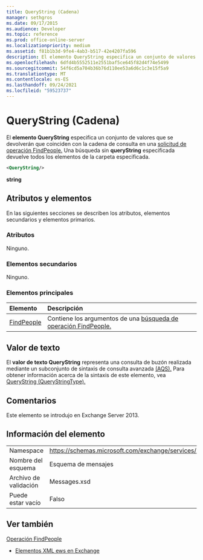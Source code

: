 ```yaml
---
title: QueryString (Cadena)
manager: sethgros
ms.date: 09/17/2015
ms.audience: Developer
ms.topic: reference
ms.prod: office-online-server
ms.localizationpriority: medium
ms.assetid: f81b1b3d-9fe4-4ab3-b517-42e4207fa596
description: El elemento QueryString especifica un conjunto de valores que se devolverán que coinciden con la cadena de consulta en una solicitud de operación FindPeople. Una búsqueda sin queryString especificada devuelve todos los elementos de la carpeta especificada.
ms.openlocfilehash: 6dfd4b5552511e2551baf5ce645f82d4f74e5499
ms.sourcegitcommit: 54f6cd5a704b36b76d110ee53a6d6c1c3e15f5a9
ms.translationtype: MT
ms.contentlocale: es-ES
ms.lasthandoff: 09/24/2021
ms.locfileid: "59523737"
---
```

# <a name="querystring-string"></a>QueryString (Cadena)

El **elemento QueryString** especifica un conjunto de valores que se devolverán que coinciden con la cadena de consulta en una [solicitud de operación FindPeople.](findpeople-operation.md) Una búsqueda sin **queryString** especificada devuelve todos los elementos de la carpeta especificada. 
  
```XML
<QueryString/> 
```

 **string**
## <a name="attributes-and-elements"></a>Atributos y elementos

En las siguientes secciones se describen los atributos, elementos secundarios y elementos primarios.
  
### <a name="attributes"></a>Atributos

Ninguno.
  
### <a name="child-elements"></a>Elementos secundarios

Ninguno.
  
### <a name="parent-elements"></a>Elementos principales

|**Elemento**|**Descripción**|
|:-----|:-----|
|[FindPeople](findpeople.md) <br/> |Contiene los argumentos de una [búsqueda de operación FindPeople.](findpeople-operation.md)  <br/> |
   
## <a name="text-value"></a>Valor de texto

El **valor de texto QueryString** representa una consulta de buzón realizada mediante un subconjunto de sintaxis de consulta avanzada [(AQS).](https://msdn.microsoft.com/library/aa965711%28VS.85%29.aspx) Para obtener información acerca de la sintaxis de este elemento, vea [QueryString (QueryStringType).](querystring-querystringtype.md)
  
## <a name="remarks"></a>Comentarios

Este elemento se introdujo en Exchange Server 2013.
  
## <a name="element-information"></a>Información del elemento

|||
|:-----|:-----|
|Namespace  <br/> |https://schemas.microsoft.com/exchange/services/2006/messages  <br/> |
|Nombre del esquema  <br/> |Esquema de mensajes  <br/> |
|Archivo de validación  <br/> |Messages.xsd  <br/> |
|Puede estar vacío  <br/> |Falso  <br/> |
   
## <a name="see-also"></a>Ver también



[Operación FindPeople](findpeople-operation.md)


- [Elementos XML ews en Exchange](ews-xml-elements-in-exchange.md)

